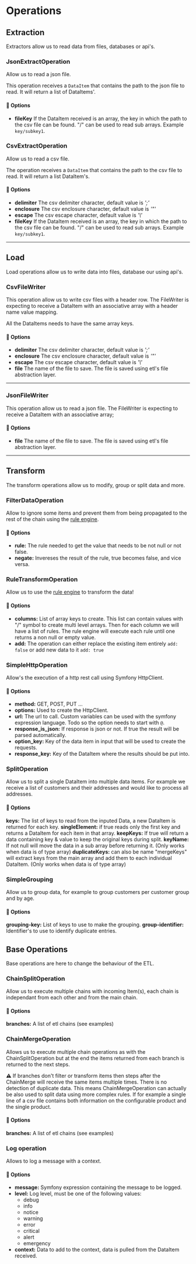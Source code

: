 # Operations

## Extraction

Extractors allow us to read data from files, databases or api's.

### JsonExtractOperation

Allow us to read a json file. 

This operation receives a `DataItem` that contains the path to the json file to read. It will return a list of 
DataItems'. 

#### 🔧 Options

- **fileKey** If the DataItem received is an array, the key in which the path to the csv file can be found. "/" can be used to read sub arrays. Example `key/subkey1`.

### CsvExtractOperation

Allow us to read a csv file. 

The operation receives a `DataItem` that contains the path to the csv file to read. It will return a list DataItem's.

#### 🔧 Options

- **delimiter** The csv delimiter character, default value is *';'*
- **enclosure** The csv enclosure character, default value is *'"'*
- **escape** The csv escape character, default value is *'\\'*
- **fileKey** If the DataItem received is an array, the key in which the path to the csv file can be found. "/" can be used to read sub arrays. Example `key/subkey1`.

---

## Load

Load operations allow us to write data into files, database our using api's. 

### CsvFileWriter

This operation allow us to write csv files with a header row. The FileWriter is expecting to receive a DataItem with 
an associative array with a header name value mapping. 

All the DataItems needs to have the same array keys.

#### 🔧 Options 

- **delimiter** The csv delimiter character, default value is *';'*
- **enclosure** The csv enclosure character, default value is *'"'*
- **escape** The csv escape character, default value is *'\\'*
- **file** The name of the file to save. The file is saved using etl's file abstraction layer. 

---

### JsonFileWriter

This operation allow us to read a json file. The FileWriter is expecting to receive a DataItem with
an associative array;

#### 🔧 Options

- **file** The name of the file to save. The file is saved using etl's file abstraction layer.

---

## Transform

The transform operations allow us to modify, group or split data and more.

### FilterDataOperation

Allow to ignore some items and prevent them from being propagated to the rest of the chain using the [rule engine](RuleEngine.md). 

#### 🔧 Options 

- **rule:** The rule needed to get the value that needs to be not null or not false. 
- **negate:** Invereses the result of the rule, true becomes false, and vice versa.

### RuleTransformOperation

Allow us to use the [rule engine](RuleEngine.md) to transform the data!

#### 🔧 Options

- **columns:** List of array keys to create. This list can contain values with "/" symbol to create multi level arrays. 
Then for each column we will have a list of rules. The rule engine will execute each rule until one returns a non null 
or empty value.
- **add:** The operation can either replace the existing item entirely `add: false` or add new data to it `add: true`

### SimpleHttpOperation

Allow's the execution of a http rest call using Symfony HttpClient.

#### 🔧 Options

- **method:** GET, POST, PUT ...
- **options:** Used to create the HttpClient.
- **url:** The url to call. Custom variables can be used with the symfony expression language. Todo so the option needs to start with `@`.
- **response_is_json:** If response is json or not. If true the result will be parsed automatically.
- **option_key:** Key of the data item in input that will be used to create the requests.
- **response_key:** Key of the DataItem where the results should be put into. 

### SplitOperation

Allow us to split a single DataItem into multiple data items. For example we receive a list of customers and their 
addresses and would like to process all addresses. 

#### 🔧 Options

**keys:** The list of keys to read from the inputed Data, a new DataItem is returned for each key. 
**singleElement:** if true reads only the first key and returns a DataItem for each item in that array.
**keepKeys:** If true will return a data containing key & value to keep the original keys during split.
**keyName:** If not null will move the data in a sub array before returning it. (Only works when data is of type array)
**duplicateKeys:** can also be name "mergeKeys" will extract keys from the main array and add them to each individual DataItem. (Only works when data is of type array)

### SimpleGrouping

Allow us to group data, for example to group customers per customer group and by age. 

#### 🔧 Options

**grouping-key:** List of keys to use to make the grouping.
**group-identifier:** Identifier's to use to identify duplicate entries. 

## Base Operations

Base operations are here to change the behaviour of the ETL. 

### ChainSplitOperation

Allow us to execute multiple chains with incoming Item(s), each chain is independant from each other and from the main
chain. 

#### 🔧 Options

**branches:** A list of etl chains (see examples)

### ChainMergeOperation

Allows us to execute multiple chain operations as with the ChainSplitOperation but at the end the items returned
from each branch is returned to the next steps. 

**⚠** If branches don't filter or transform items then steps after the ChainMerge will receive the same items multiple 
times. There is no detection of duplicate data. This means ChainMergeOperation can actually be also used to split data 
using more complex rules. If for example a single line of a csv file contains both information on the configurable
product and the single product. 

#### 🔧 Options

**branches:** A list of etl chains (see examples)

### Log operation 

Allows to log a message with a context. 

#### 🔧 Options

- **message:** Symfony expression containing the message to be logged. 
- **level:** Log level, must be one of the following values: 
    - debug
    - info
    - notice
    - warning
    - error
    - critical
    - alert
    - emergency
- **context:** Data to add to the context, data is pulled from the DataItem received.
